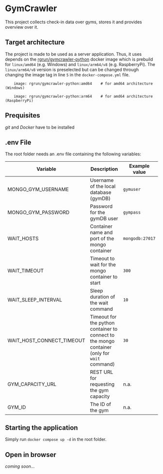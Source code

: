 # GymCrawler
This project collects check-in data over gyms, stores it and provides overview over it.

## Target architecture

The project is made to be used as a server application.
Thus, it uses depends on the [rgrun/gymcrawler-python](https://hub.docker.com/repository/docker/rgrun/gymcrawler-python/general) docker image which is prebuild for `linux/amd64` (e.g. Windows) and `linux/arm64/v8` (e.g. RaspberryPi).
The `linux/arm64/v8` version is preselected but can be changed through changing the image tag in line `5` in the `docker-compose.yml` file.

```
    image: rgrun/gymcrawler-python:amd64    # for amd64 architecture (Windows)
```
```
    image: rgrun/gymcrawler-python:arm64    # for amd64 architecture (RaspberryPi)
```


## Prequisites
*git* and *Docker* have to be installed


## .env File
The root folder needs an .env file containing the following variables:

| Variable                  | Description                                                                                  | Example value   |
|---------------------------|----------------------------------------------------------------------------------------------|-----------------|
| MONGO_GYM_USERNAME        | Username of the local database (gymDB)                                                       | `gymuser`       |
| MONGO_GYM_PASSWORD        | Password for the gymDB user                                                                  | `gympass`       |
| WAIT_HOSTS                | Container name and port of the mongo container                                               | `mongodb:27017` |
| WAIT_TIMEOUT              | Timeout to wait for the mongo container to start                                             | `300`           |
| WAIT_SLEEP_INTERVAL       | Sleep duration of the wait command                                                           | `10`            |
| WAIT_HOST_CONNECT_TIMEOUT | Timeout for the python container to connect to the mongo container (only for `wait` command) | `30`            |
| GYM_CAPACITY_URL          | REST URL for requesting the gym capacity                                                     | n.a.            |
| GYM_ID                    | The ID of the gym                                                                            | n.a.            |



## Starting the application

Simply run `docker compose up -d` in the root folder.


## Open in browser

_coming soon..._